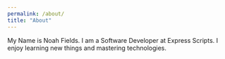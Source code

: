 ```yaml
---
permalink: /about/
title: "About"
---
```


My Name is Noah Fields. I am a Software Developer at Express Scripts. I enjoy learning new things and mastering technologies.